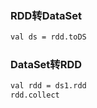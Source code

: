### RDD转DataSet

```sh
val ds = rdd.toDS
```

### DataSet转RDD

```sh
val rdd = ds1.rdd
rdd.collect
```